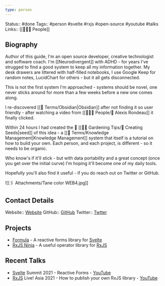 ```yaml
---
type: person
---
```

Status:: #done
Tags:: #person #svelte #rxjs #open-source #youtube #talks
Links:: [[👨‍👧‍👦 People]]

## Biography
Author of this guide, I'm an open source developer, creative technologist and software coach. I'm [[Neurodivergent]] with ADHD - for years I've strugged to find a good system to keep all my information together.  My desk drawers are littered with half-filled notebooks, I use Google Keep for random notes, LucidChart for others - but it all gets disconnected.

This is not the first system I'm approached - systems should be novel, one never sticks around for more than a few weeks before a new one comes along.

I re-discovered [[📇 Terms/Obsidian|Obsidian]] after not finding it so user friendly - after watching a video from [[👨‍👧‍👦 People/👤 Alexis Rondeau]] it finally clicked.

Within 24 hours I had created the 🌱 [[👩‍🌾 Gardening Tips/🌱 Creating Seeds|seed]] of this idea - a [[📇 Terms/Knowledge Management|Knowledge Management]] system that itself is a tutorial on how to build your own.  Each person, and each project, is different - so it needs to be organic.

Who know's if it'll stick - but with data portability and a great concept (once you get over the initial curve) I'm hoping it'll become one of my daily tools.

Hopefully you'll also find it useful - if you do reach out on Twitter or GitHub.

![[🖇 Attachments/Tane color WEB4.jpg]]

## Contact Details
Website:: [Website](https://tane.dev)
GitHub:: [GitHub](https://github.com/tanepiper)
Twitter:: [Twtter](https://twitter.com/tanepiper)

## Projects
- [Formula](https://formula.svelte.codes) - A reactive forms library for [Svelte](https://svelte.dev/)
- [RxJS Ninja](https://rxjs.ninja) - A useful operator library for [RxJS](https://rxjs.dev/) 

## Recent Talks
- [Svelte](https://svelte.dev/) Summit 2021 - Reactive Forms - [YouTube](https://www.youtube.com/watch?v=fnr9XWvjJHw&t=15454s)
- [RxJS](https://rxjs.dev/) Live! Asia 2021 - How to publish your own RxJS library - [YouTube](https://www.youtube.com/watch?v=-h5yTw87If4)
